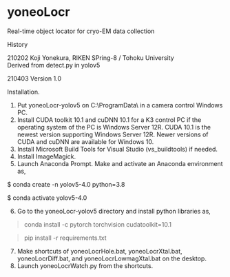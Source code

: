 # yoneoLocr
Real-time object locator for cryo-EM data collection

History

210202 Koji Yonekura, RIKEN SPring-8 / Tohoku University<BR>
Derived from detect.py in yolov5<BR>

210403 Version 1.0

Installation.
1. Put yoneoLocr-yolov5 on C:\ProgramData\ in a camera control Windows PC.
2. Install CUDA toolkit 10.1 and cuDNN 10.1 for a K3 control PC if the operating system of the PC is Windows Server 12R.  CUDA 10.1 is the newest version supporting Windows Server 12R. Newer versions of CUDA and cuDNN are available for Windows 10.
3. Install Microsoft Build Tools for Visual Studio (vs_buildtools) if needed.
4. Install ImageMagick.
5. Launch Anaconda Prompt. Make and activate an Anaconda environment as,
 
 $ conda create -n yolov5-4.0 python=3.8
 
 $ conda activate yolov5-4.0
 
6. Go to the yoneoLocr-yolov5 directory and install python libraries as, 
 
 > conda install -c pytorch torchvision cudatoolkit=10.1
 
 > pip install -r requirements.txt

7. Make shortcuts of yoneoLocrHole.bat, yoneoLocrXtal.bat, yoneoLocrDiff.bat, and yoneoLocrLowmagXtal.bat on the desktop.
8. Launch yoneoLocrWatch.py from the shortcuts.
